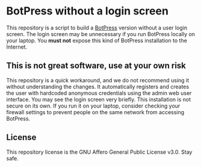 # BotPress without a login screen

This repository is a script to build a [BotPress](https://botpress.com) version without a user login screen. The login screen may be unnecessary if you run BotPress locally on your laptop. You **must not** expose this kind of BotPress installation to the Internet.

## This is not great software, use at your own risk

This repository is a quick workaround, and we do not recommend using it without understanding the changes. It automatically registers and creates the user with hardcoded anonymous credentials using the admin web user interface. You may see the login screen very briefly. This installation is not secure on its own. If you run it on your laptop, consider checking your firewall settings to prevent people on the same network from accessing BotPress.

## License

This repository license is the GNU Affero General Public License v3.0. Stay safe.